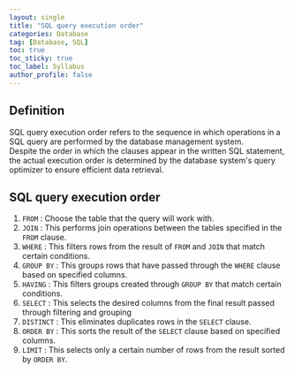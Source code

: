 ```yaml
---
layout: single
title: "SQL query execution order"
categories: Database
tag: [Database, SQL]
toc: true
toc_sticky: true
toc_label: Syllabus
author_profile: false
---
```


## Definition

SQL query execution order refers to the sequence in which operations in a SQL query are performed by the database management system.<br>
Despite the order in which the clauses appear in the written SQL statement, the actual execution order is determined by the database system's query optimizer to ensure efficient data retrieval.

## SQL query execution order

1. `FROM` : Choose the table that the query will work with.
2. `JOIN` : This performs join operations between the tables specified in the `FROM` clause.
3. `WHERE` : This filters rows from the result of `FROM` and `JOIN` that match certain conditions.
4. `GROUP BY` : This groups rows that have passed through the `WHERE` clause based on specified columns.
5. `HAVING` : This filters groups created through `GROUP BY` that match certain conditions.
6. `SELECT` : This selects the desired columns from the final result passed through filtering and grouping
7. `DISTINCT` : This eliminates duplicates rows in the `SELECT` clause.
8. `ORDER BY` : This sorts the result of the `SELECT` clause based on specified columns.
9. `LIMIT` : This selects only a certain number of rows from the result sorted by `ORDER BY`.

